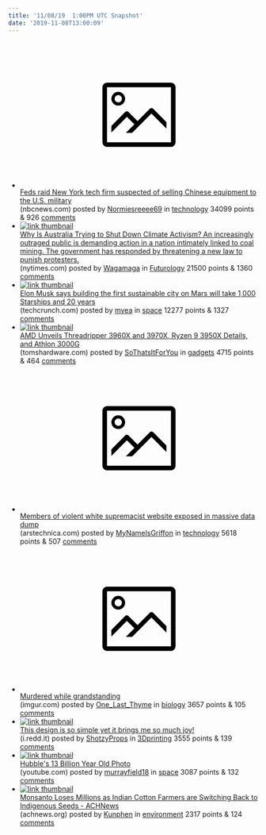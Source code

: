 ```yaml
---
title: '11/08/19  1:00PM UTC Snapshot'
date: '2019-11-08T13:00:09'
---
```

<ul>
<li><a href='https://www.nbcnews.com/news/us-news/feds-raid-new-york-tech-firm-suspected-selling-chinese-equipment-n1078191?cid=sm_npd_nn_fb_ma&amp;fbclid=IwAR33xa80ypSU9AJl0NVbDd0EDxta1M1VEIRuxR54j18iAvoYK8gfvgoyC_A'><svg version='1.1' viewBox='-34 -14 104 64' preserveAspectRatio='xMidYMid meet' xmlns='http://www.w3.org/2000/svg' xmlns:xlink='http://www.w3.org/1999/xlink'>
    <title>link thumbnail</title>
    <path d='M32,4H4A2,2,0,0,0,2,6V30a2,2,0,0,0,2,2H32a2,2,0,0,0,2-2V6A2,2,0,0,0,32,4ZM4,30V6H32V30Z'></path>
    <path d='M8.92,14a3,3,0,1,0-3-3A3,3,0,0,0,8.92,14Zm0-4.6A1.6,1.6,0,1,1,7.33,11,1.6,1.6,0,0,1,8.92,9.41Z'></path>
    <path d='M22.78,15.37l-5.4,5.4-4-4a1,1,0,0,0-1.41,0L5.92,22.9v2.83l6.79-6.79L16,22.18l-3.75,3.75H15l8.45-8.45L30,24V21.18l-5.81-5.81A1,1,0,0,0,22.78,15.37Z'></path>
</svg></a><div><div class='linkTitle'><a href='https://www.nbcnews.com/news/us-news/feds-raid-new-york-tech-firm-suspected-selling-chinese-equipment-n1078191?cid=sm_npd_nn_fb_ma&amp;fbclid=IwAR33xa80ypSU9AJl0NVbDd0EDxta1M1VEIRuxR54j18iAvoYK8gfvgoyC_A'>Feds raid New York tech firm suspected of selling Chinese equipment to the U.S. military</a></div>(nbcnews.com) posted by <a href='https://www.reddit.com/user/Normiesreeee69'>Normiesreeee69</a> in <a href='https://www.reddit.com/r/technology'>technology</a> 34099 points & 926 <a href='https://www.reddit.com/r/technology/comments/dt045a/feds_raid_new_york_tech_firm_suspected_of_selling/'>comments</a></div></li>

<li><a href='https://www.nytimes.com/2019/11/06/world/australia/australia-climate-protests-coal.html'><img src='https://b.thumbs.redditmedia.com/cXqmAMOxA5JUWZIH4Dgyar1Ef4zEFoLdW_cB551RGpE.jpg' alt='link thumbnail'></a><div><div class='linkTitle'><a href='https://www.nytimes.com/2019/11/06/world/australia/australia-climate-protests-coal.html'>Why Is Australia Trying to Shut Down Climate Activism? An increasingly outraged public is demanding action in a nation intimately linked to coal mining. The government has responded by threatening a new law to punish protesters.</a></div>(nytimes.com) posted by <a href='https://www.reddit.com/user/Wagamaga'>Wagamaga</a> in <a href='https://www.reddit.com/r/Futurology'>Futurology</a> 21500 points & 1360 <a href='https://www.reddit.com/r/Futurology/comments/dt378x/why_is_australia_trying_to_shut_down_climate/'>comments</a></div></li>

<li><a href='https://techcrunch.com/2019/11/07/elon-musk-says-building-the-first-sustainable-city-on-mars-will-take-1000-starships-and-20-years/'><img src='https://b.thumbs.redditmedia.com/8h6t9LxBrq6cRpwT1lqgHnN-QuEWmhA5tOeUbzlcH2s.jpg' alt='link thumbnail'></a><div><div class='linkTitle'><a href='https://techcrunch.com/2019/11/07/elon-musk-says-building-the-first-sustainable-city-on-mars-will-take-1000-starships-and-20-years/'>Elon Musk says building the first sustainable city on Mars will take 1,000 Starships and 20 years</a></div>(techcrunch.com) posted by <a href='https://www.reddit.com/user/mvea'>mvea</a> in <a href='https://www.reddit.com/r/space'>space</a> 12277 points & 1327 <a href='https://www.reddit.com/r/space/comments/dt93pu/elon_musk_says_building_the_first_sustainable/'>comments</a></div></li>

<li><a href='https://www.tomshardware.com/news/amd-unveils-threadripper-3960x-and-3970x-ryzen-9-3950x-details-and-athlon-3000g'><img src='https://b.thumbs.redditmedia.com/SNtYdnOOmHMk_uRW70nrvcnA2NXVfgUX3QA51FHzGGk.jpg' alt='link thumbnail'></a><div><div class='linkTitle'><a href='https://www.tomshardware.com/news/amd-unveils-threadripper-3960x-and-3970x-ryzen-9-3950x-details-and-athlon-3000g'>AMD Unveils Threadripper 3960X and 3970X, Ryzen 9 3950X Details, and Athlon 3000G</a></div>(tomshardware.com) posted by <a href='https://www.reddit.com/user/SoThatsItForYou'>SoThatsItForYou</a> in <a href='https://www.reddit.com/r/gadgets'>gadgets</a> 4715 points & 464 <a href='https://www.reddit.com/r/gadgets/comments/dsy4qr/amd_unveils_threadripper_3960x_and_3970x_ryzen_9/'>comments</a></div></li>

<li><a href='https://arstechnica.com/information-technology/2019/11/massive-data-dump-exposes-members-of-website-for-violent-white-supremacists/'><svg version='1.1' viewBox='-34 -14 104 64' preserveAspectRatio='xMidYMid meet' xmlns='http://www.w3.org/2000/svg' xmlns:xlink='http://www.w3.org/1999/xlink'>
    <title>link thumbnail</title>
    <path d='M32,4H4A2,2,0,0,0,2,6V30a2,2,0,0,0,2,2H32a2,2,0,0,0,2-2V6A2,2,0,0,0,32,4ZM4,30V6H32V30Z'></path>
    <path d='M8.92,14a3,3,0,1,0-3-3A3,3,0,0,0,8.92,14Zm0-4.6A1.6,1.6,0,1,1,7.33,11,1.6,1.6,0,0,1,8.92,9.41Z'></path>
    <path d='M22.78,15.37l-5.4,5.4-4-4a1,1,0,0,0-1.41,0L5.92,22.9v2.83l6.79-6.79L16,22.18l-3.75,3.75H15l8.45-8.45L30,24V21.18l-5.81-5.81A1,1,0,0,0,22.78,15.37Z'></path>
</svg></a><div><div class='linkTitle'><a href='https://arstechnica.com/information-technology/2019/11/massive-data-dump-exposes-members-of-website-for-violent-white-supremacists/'>Members of violent white supremacist website exposed in massive data dump</a></div>(arstechnica.com) posted by <a href='https://www.reddit.com/user/MyNameIsGriffon'>MyNameIsGriffon</a> in <a href='https://www.reddit.com/r/technology'>technology</a> 5618 points & 507 <a href='https://www.reddit.com/r/technology/comments/dt8icd/members_of_violent_white_supremacist_website/'>comments</a></div></li>

<li><a href='https://imgur.com/SB851sR.jpg'><svg version='1.1' viewBox='-34 -14 104 64' preserveAspectRatio='xMidYMid meet' xmlns='http://www.w3.org/2000/svg' xmlns:xlink='http://www.w3.org/1999/xlink'>
    <title>link thumbnail</title>
    <path d='M32,4H4A2,2,0,0,0,2,6V30a2,2,0,0,0,2,2H32a2,2,0,0,0,2-2V6A2,2,0,0,0,32,4ZM4,30V6H32V30Z'></path>
    <path d='M8.92,14a3,3,0,1,0-3-3A3,3,0,0,0,8.92,14Zm0-4.6A1.6,1.6,0,1,1,7.33,11,1.6,1.6,0,0,1,8.92,9.41Z'></path>
    <path d='M22.78,15.37l-5.4,5.4-4-4a1,1,0,0,0-1.41,0L5.92,22.9v2.83l6.79-6.79L16,22.18l-3.75,3.75H15l8.45-8.45L30,24V21.18l-5.81-5.81A1,1,0,0,0,22.78,15.37Z'></path>
</svg></a><div><div class='linkTitle'><a href='https://imgur.com/SB851sR.jpg'>Murdered while grandstanding</a></div>(imgur.com) posted by <a href='https://www.reddit.com/user/One_Last_Thyme'>One_Last_Thyme</a> in <a href='https://www.reddit.com/r/biology'>biology</a> 3657 points & 105 <a href='https://www.reddit.com/r/biology/comments/dt0fcb/murdered_while_grandstanding/'>comments</a></div></li>

<li><a href='https://i.redd.it/itrpkai2bax31.jpg'><img src='https://b.thumbs.redditmedia.com/-UwV6uAuHM32E3jLBXDuW1CSUlOb4pg3vnaJy6IQV2w.jpg' alt='link thumbnail'></a><div><div class='linkTitle'><a href='https://i.redd.it/itrpkai2bax31.jpg'>This design is so simple yet it brings me so much joy!</a></div>(i.redd.it) posted by <a href='https://www.reddit.com/user/ShotzyProps'>ShotzyProps</a> in <a href='https://www.reddit.com/r/3Dprinting'>3Dprinting</a> 3555 points & 139 <a href='https://www.reddit.com/r/3Dprinting/comments/dszge1/this_design_is_so_simple_yet_it_brings_me_so_much/'>comments</a></div></li>

<li><a href='https://www.youtube.com/watch?v=bD6vWcNj1j4'><img src='https://b.thumbs.redditmedia.com/AgqYdeJ6JiNrMMWZld7sUTKE1nRYw0d0-knW_umV1rw.jpg' alt='link thumbnail'></a><div><div class='linkTitle'><a href='https://www.youtube.com/watch?v=bD6vWcNj1j4'>Hubble's 13 Billion Year Old Photo</a></div>(youtube.com) posted by <a href='https://www.reddit.com/user/murrayfield18'>murrayfield18</a> in <a href='https://www.reddit.com/r/space'>space</a> 3087 points & 132 <a href='https://www.reddit.com/r/space/comments/dsxu65/hubbles_13_billion_year_old_photo/'>comments</a></div></li>

<li><a href='https://achnews.org/2019/06/19/monsanto-loses-millions-as-indian-cotton-farmers-are-switching-back-to-indigenous-seeds/?fbclid=IwAR32mNnTou1e5F2n49aBLSvw8FOnnwuiiR0SMFBBfEV2FWRNJDEAcphU7Po'><img src='https://b.thumbs.redditmedia.com/00AY5l1Ae75itq-N7BW-YBiGHf-P8iP8qfUdlZjGI0E.jpg' alt='link thumbnail'></a><div><div class='linkTitle'><a href='https://achnews.org/2019/06/19/monsanto-loses-millions-as-indian-cotton-farmers-are-switching-back-to-indigenous-seeds/?fbclid=IwAR32mNnTou1e5F2n49aBLSvw8FOnnwuiiR0SMFBBfEV2FWRNJDEAcphU7Po'>Monsanto Loses Millions as Indian Cotton Farmers are Switching Back to Indigenous Seeds - ACHNews</a></div>(achnews.org) posted by <a href='https://www.reddit.com/user/Kunphen'>Kunphen</a> in <a href='https://www.reddit.com/r/environment'>environment</a> 2317 points & 124 <a href='https://www.reddit.com/r/environment/comments/dt77vl/monsanto_loses_millions_as_indian_cotton_farmers/'>comments</a></div></li>

</ul>

